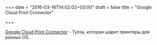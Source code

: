 +++
date = "2016-03-16T14:02:02+03:00"
draft = false
title = "Google Cloud Print Connector"

+++

<p><a href="https://github.com/google/cups-connector">Google Cloud Print Connector</a>&nbsp;- Тулза, которая шарит принтеры для разных OS.</p>

